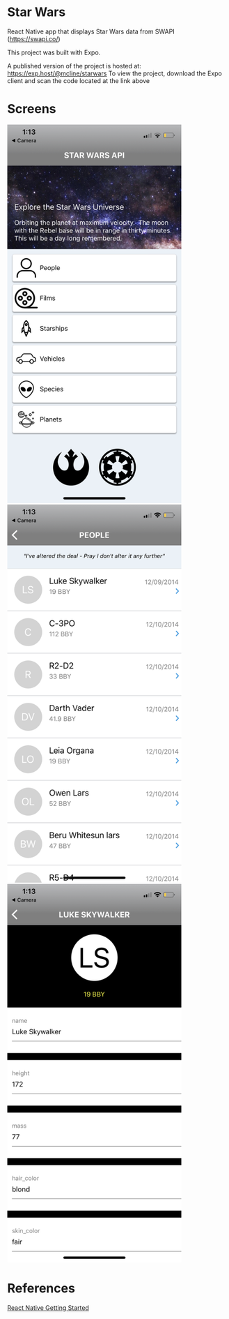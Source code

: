 # Star Wars

React Native app that displays Star Wars data from SWAPI (https://swapi.co/)

This project was built with Expo.

A published version of the project is hosted at: https://exp.host/@mcline/starwars
To view the project, download the Expo client and scan the code located at the link above

# Screens

<img src="https://raw.githubusercontent.com/matthewcline/starwars/master/assets/ApplicationRootScreen.PNG" alt="drawing" width="400"/>
<img src="https://raw.githubusercontent.com/matthewcline/starwars/master/assets/CategoryScreen.PNG" alt="drawing" width="400"/>
<img src="https://raw.githubusercontent.com/matthewcline/starwars/master/assets/ItemScreen.PNG" alt="drawing" width="400"/>

# References
[React Native Getting Started](https://facebook.github.io/react-native/docs/getting-started.html)